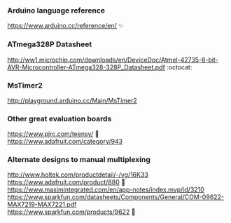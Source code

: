 ### Arduino language reference
https://www.arduino.cc/reference/en/ :sparkles:<br />

### ATmega328P Datasheet
 http://ww1.microchip.com/downloads/en/DeviceDoc/Atmel-42735-8-bit-AVR-Microcontroller-ATmega328-328P_Datasheet.pdf :octocat:<br />

### MsTimer2
http://playground.arduino.cc/Main/MsTimer2<br />

### Other great evaluation boards
https://www.pjrc.com/teensy/ :tada: <br />
https://www.adafruit.com/category/943<br />

### Alternate designs to manual multiplexing
http://www.holtek.com/productdetail/-/vg/16K33<br />
https://www.adafruit.com/product/880 :metal: <br />
https://www.maximintegrated.com/en/app-notes/index.mvp/id/3210<br />
https://www.sparkfun.com/datasheets/Components/General/COM-09622-MAX7219-MAX7221.pdf<br />
https://www.sparkfun.com/products/9622 :rocket:<br />
